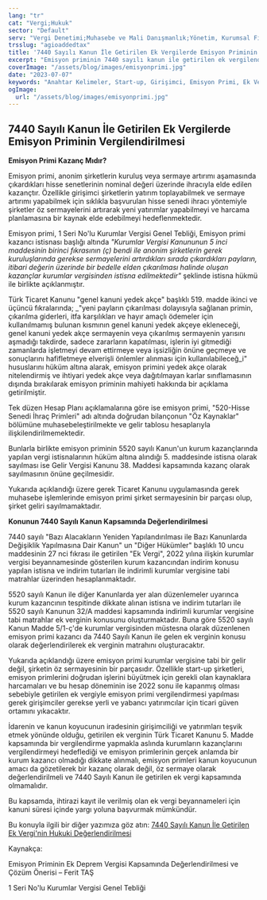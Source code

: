 ```yaml
---
lang: "tr"
cat: "Vergi;Hukuk"
sector: "Default"
serv: "Vergi Denetimi;Muhasebe ve Mali Danışmanlık;Yönetim, Kurumsal Finansman ve Teknoloji Danışmanlığı;Şirketler Hukuku Mevzuatı Danışmanlığı"
trsslug: "agioaddedtax"
title: '7440 Sayılı Kanun İle Getirilen Ek Vergilerde Emisyon Priminin Vergilendirilmesi'
excerpt: "Emisyon priminin 7440 sayılı kanun ile getirilen ek vergilendirmeye tabi olması konusu tartışmalara yol açmaktadır."
coverImage: "/assets/blog/images/emisyonprimi.jpg"
date: "2023-07-07"
keywords: "Anahtar Kelimeler, Start-up, Girişimci, Emisyon Primi, Ek Vergi"
ogImage:
  url: "/assets/blog/images/emisyonprimi.jpg"
---
```


## 7440 Sayılı Kanun İle Getirilen Ek Vergilerde Emisyon Priminin Vergilendirilmesi

**Emisyon Primi Kazanç Mıdır?**

Emisyon primi, anonim şirketlerin kuruluş veya sermaye artırımı aşamasında çıkardıkları hisse senetlerinin nominal değeri üzerinde ihracıyla elde edilen kazançtır. Özellikle girişimci şirketlerin yatırım toplayabilmek ve sermaye artırımı yapabilmek için sıklıkla başvurulan hisse senedi ihracı yöntemiyle şirketler öz sermayelerini artırarak yeni yatırımlar yapabilmeyi ve harcama planlamasına bir kaynak elde edebilmeyi hedeflenmektedir.

Emisyon primi, 1 Seri No'lu Kurumlar Vergisi Genel Tebliği, Emisyon primi kazancı istisnası başlığı altında _"Kurumlar Vergisi Kanununun 5 inci maddesinin birinci fıkrasının (ç) bendi ile anonim şirketlerin gerek kuruluşlarında gerekse sermayelerini artırdıkları sırada çıkardıkları payların, itibari değerin üzerinde bir bedelle elden çıkarılması halinde oluşan kazançlar kurumlar vergisinden istisna edilmektedir"_ şeklinde istisna hükmü ile birlikte açıklanmıştır.

Türk Ticaret Kanunu "genel kanuni yedek akçe" başlıklı 519. madde ikinci ve üçüncü fıkralarında; _"yeni payların çıkarılması dolayısıyla sağlanan primin, çıkarılma giderleri, itfa karşılıkları ve hayır amaçlı ödemeler için kullanılmamış bulunan kısmının genel kanuni yedek akçeye ekleneceği, genel kanuni yedek akçe sermayenin veya çıkarılmış sermayenin yarısını aşmadığı takdirde, sadece zararların kapatılması, işlerin iyi gitmediği zamanlarda işletmeyi devam ettirmeye veya işsizliğin önüne geçmeye ve sonuçlarını hafifletmeye elverişli önlemler alınması için kullanılabileceğ_i" hususlarını hüküm altına alarak, emisyon primini yedek akçe olarak nitelendirmiş ve ihtiyari yedek akçe veya dağıtılmayan karlar sınıflamasının dışında bırakılarak emisyon priminin mahiyeti hakkında bir açıklama getirilmiştir.

Tek düzen Hesap Planı açıklamalarına göre ise emisyon primi, "520-Hisse Senedi İhraç Primleri" adı altında doğrudan bilançonun "Öz Kaynaklar" bölümüne muhasebeleştirilmekte ve gelir tablosu hesaplarıyla ilişkilendirilmemektedir.

Bunlarla birlikte emisyon priminin 5520 sayılı Kanun'un kurum kazançlarında yapılan vergi istisnalarının hüküm altına alındığı 5. maddesinde istisna olarak sayılması ise Gelir Vergisi Kanunu 38. Maddesi kapsamında kazanç olarak sayılmasının önüne geçilmesidir.

Yukarıda açıklandığı üzere gerek Ticaret Kanunu uygulamasında gerek muhasebe işlemlerinde emisyon primi şirket sermayesinin bir parçası olup, şirket geliri sayılmamaktadır.

**Konunun 7440 Sayılı Kanun Kapsamında Değerlendirilmesi**

7440 sayılı "Bazı Alacakların Yeniden Yapılandırılması ile Bazı Kanunlarda Değişiklik Yapılmasına Dair Kanun" un "Diğer Hükümler" başlıklı 10 uncu maddesinin 27 nci fıkrası ile getirilen "Ek Vergi", 2022 yılına ilişkin kurumlar vergisi beyannamesinde gösterilen kurum kazancından indirim konusu yapılan istisna ve indirim tutarları ile indirimli kurumlar vergisine tabi matrahlar üzerinden hesaplanmaktadır.

5520 sayılı Kanun ile diğer Kanunlarda yer alan düzenlemeler uyarınca kurum kazancının tespitinde dikkate alınan istisna ve indirim tutarları ile 5520 sayılı Kanunun 32/A maddesi kapsamında indirimli kurumlar vergisine tabi matrahlar ek verginin konusunu oluşturmaktadır. Buna göre 5520 sayılı Kanun Madde 5/1-ç'de kurumlar vergisinden müstesna olarak düzenlenen emisyon primi kazancı da 7440 Sayılı Kanun ile gelen ek verginin konusu olarak değerlendirilerek ek verginin matrahını oluşturacaktır.

Yukarıda açıklandığı üzere emisyon primi kurumlar vergisine tabi bir gelir değil, şirketin öz sermayesinin bir parçasıdır. Özellikle start-up şirketleri, emisyon primlerini doğrudan işlerini büyütmek için gerekli olan kaynaklara harcamaları ve bu hesap döneminin ise 2022 sonu ile kapanmış olması sebebiyle getirilen ek vergiyle emisyon primi vergilendirmesi yapılması gerek girişimciler gerekse yerli ve yabancı yatırımcılar için ticari güven ortamını yıkacaktır.

İdarenin ve kanun koyucunun iradesinin girişimciliği ve yatırımları teşvik etmek yönünde olduğu, getirilen ek verginin Türk Ticaret Kanunu 5. Madde kapsamında bir vergilendirme yapmakla aslında kurumların kazançlarını vergilendirmeyi hedeflediği ve emisyon primlerinin gerçek anlamda bir kurum kazancı olmadığı dikkate alınmalı, emisyon primleri kanun koyucunun amacı da gözetilerek bir kazanç olarak değil, öz sermaye olarak değerlendirilmeli ve 7440 Sayılı Kanun ile getirilen ek vergi kapsamında olmamalıdır.

Bu kapsamda, ihtirazi kayıt ile verilmiş olan ek vergi beyannameleri için kanuni süresi içinde yargı yoluna başvurmak mümkündür.

Bu konuyla ilgili bir diğer yazımıza göz atın: [7440 Sayılı Kanun İle Getirilen Ek Vergi'nin Hukuki Değerlendirilmesi](https://groupmfh.com/tr/posts/ekvergihukuk)

Kaynakça:

Emisyon Priminin Ek Deprem Vergisi Kapsamında Değerlendirilmesi ve Çözüm Önerisi – Ferit TAŞ

1 Seri No'lu Kurumlar Vergisi Genel Tebliği